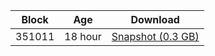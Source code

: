 |     Block   |     Age     |   Download  |
| ----------- | ----------- | ----------- |
|   351011   |  18 hour | [Snapshot (0.3 GB)](https://s3.eu-central-1.amazonaws.com/w3coins.io/snapshots/lava-testnet/lava_snapsot_latest.tar.lz4)  |

